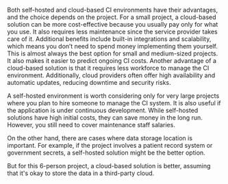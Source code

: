Both self-hosted and cloud-based CI environments have their advantages, and the choice depends on the project. For a small project, a cloud-based solution can be more cost-effective because you usually pay only for what you use. It also requires less maintenance since the service provider takes care of it. Additional benefits include built-in integrations and scalability, which means you don’t need to spend money implementing them yourself. This is almost always the best option for small and medium-sized projects. It also makes it easier to predict ongoing CI costs. Another advantage of a cloud-based solution is that it requires less workforce to manage the CI environment. Additionally, cloud providers often offer high availability and automatic updates, reducing downtime and security risks.

A self-hosted environment is worth considering only for very large projects where you plan to hire someone to manage the CI system. It is also useful if the application is under continuous development. While self-hosted solutions have high initial costs, they can save money in the long run. However, you still need to cover maintenance staff salaries.

On the other hand, there are cases where data storage location is important. For example, if the project involves a patient record system or government secrets, a self-hosted solution might be the better option.

But for this 6-person project, a cloud-based solution is better, assuming that it's okay to store the data in a third-party cloud.